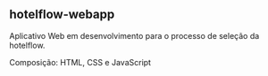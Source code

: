 ## hotelflow-webapp

Aplicativo Web em desenvolvimento para o processo de seleção da hotelflow. 

Composição: HTML, CSS e JavaScript

